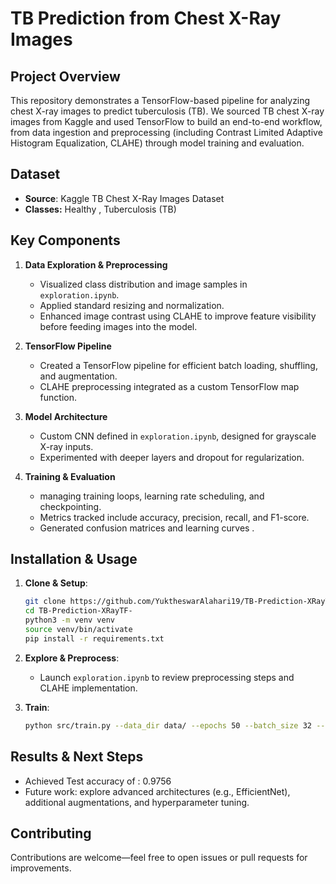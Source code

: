 # TB Prediction from Chest X-Ray Images

## Project Overview

This repository demonstrates a TensorFlow-based pipeline for analyzing chest X-ray images to predict tuberculosis (TB). We sourced TB chest X-ray images from Kaggle and used TensorFlow to build an end-to-end workflow, from data ingestion and preprocessing (including Contrast Limited Adaptive Histogram Equalization, CLAHE) through model training and evaluation.

## Dataset

* **Source**: Kaggle TB Chest X-Ray Images Dataset
* **Classes:**
  Healthy , 
  Tuberculosis (TB)

## Key Components

1. **Data Exploration & Preprocessing**

   * Visualized class distribution and image samples in `exploration.ipynb`.
   * Applied standard resizing and normalization.
   * Enhanced image contrast using CLAHE to improve feature visibility before feeding images into the model.
2. **TensorFlow Pipeline**

   * Created a TensorFlow pipeline for efficient batch loading, shuffling, and augmentation.
   * CLAHE preprocessing integrated as a custom TensorFlow map function.
3. **Model Architecture**

   * Custom CNN defined in `exploration.ipynb`, designed for grayscale X-ray inputs.
   * Experimented with deeper layers and dropout for regularization.
4. **Training & Evaluation**

   * managing training loops, learning rate scheduling, and checkpointing.
   * Metrics tracked include accuracy, precision, recall, and F1-score.
   * Generated confusion matrices and learning curves .

## Installation & Usage

1. **Clone & Setup**:

   ```bash
   git clone https://github.com/YuktheswarAlahari19/TB-Prediction-XRayTF-.git
   cd TB-Prediction-XRayTF-
   python3 -m venv venv
   source venv/bin/activate
   pip install -r requirements.txt
   ```
2. **Explore & Preprocess**:

   * Launch `exploration.ipynb` to review preprocessing steps and CLAHE implementation.
3. **Train**:

   ```bash
   python src/train.py --data_dir data/ --epochs 50 --batch_size 32 --learning_rate 1e-3
   ```
   
## Results & Next Steps

* Achieved Test accuracy of : 0.9756 
* Future work: explore advanced architectures (e.g., EfficientNet), additional augmentations, and hyperparameter tuning.

## Contributing

Contributions are welcome—feel free to open issues or pull requests for improvements.

